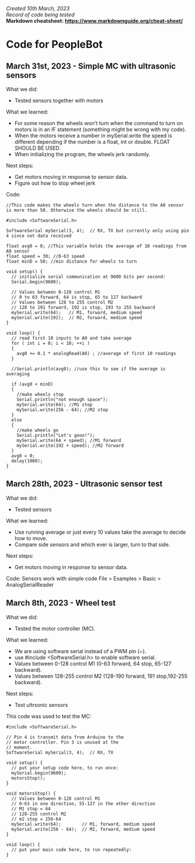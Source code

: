 *Created 10th March, 2023*  
*Record of code being tested*  
**Markdown cheatsheet: https://www.markdownguide.org/cheat-sheet/**

# Code for PeopleBot
## March 31st, 2023 - Simple MC with ultrasonic sensors
What we did:  
- Tested sensors together with motors

What we learned:  
- For some reason the wheels won't turn when the command to turn on motors is in an IF statement (something might be wrong with my code).
- When the motors receive a number in mySerial.write the speed is different depending if the number is a float, int or double. FLOAT SHOULD BE USED.
- When initializing the program, the wheels jerk randomly.

Next steps:
- Get motors moving in response to sensor data.
- Figure out how to stop wheel jerk

Code:
````
//This code makes the wheels turn when the distance to the A0 sensor is more than 50. Otherwise the wheels should be still.

#include <SoftwareSerial.h>

SoftwareSerial mySerial(3, 4);  // RX, TX but currently only using pin 4 since not data received

float avg0 = 0; //This variable holds the average of 10 readings from A0 sensor
float speed = 30; //0-63 speed 
float minD = 50; //min distance for wheels to turn

void setup() {
  // initialize serial communication at 9600 bits per second:
  Serial.begin(9600);

  // Values between 0-128 control M1
  // 0 to 63 forward, 64 is stop, 65 to 127 backward
  // Values between 128 to 255 control M2 
  // 128 to 191 forward, 192 is stop, 193 to 255 backward
  mySerial.write(64);   // M1, forward, medium speed
  mySerial.write(192);  // M2, forward, medium speed
}

void loop() {
  // read first 10 inputs to A0 and take average
  for ( int i = 0; i < 10; ++i ) 
  { 
    avg0 += 0.1 * analogRead(A0) ; //average of first 10 readings
  }
  
  //Serial.println(avg0); //use this to see if the average is averaging

  if (avg0 < minD) 
  {
    //make wheels stop
    Serial.println("not enough space");
    mySerial.write(64); //M1 stop
    mySerial.write(256 - 64); //M2 stop
  }
  else 
  { 
    //make wheels go
    Serial.println("Let's gooo!");
    mySerial.write(64 + speed); //M1 forward
    mySerial.write(192 + speed); //M2 forward
  }
  avg0 = 0;
  delay(1000);
}

````


## March 28th, 2023 - Ultrasonic sensor test
What we did:  
- Tested sensors

What we learned:  
- Use running average or just every 10 values take the average to decide how to move.
- Compare side sensors and which ever is larger, turn to that side.

Next steps:
- Get motors moving in response to sensor data.

Code:
Sensors work with simple code File > Examples > Basic > AnalogSerialReader

## March 8th, 2023  - Wheel test  
What we did:  
- Tested the motor controller (MC).

What we learned:  
- We are using software serial instead of a PWM pin (~).  
- use #include <SoftwareSerial.h> to enable software serial.  
- Values between 0-128 control M1 (0-63 forward, 64 stop, 65-127 backward).  
- Values between 128-255 control M2 (128-190 forward, 191 stop,192-255 backward).  

Next steps:
- Test ultrsonic sensors  

This code was used to test the MC:  
````
#include <SoftwareSerial.h>

// Pin 4 is transmit data from Arduino to the
// motor controller. Pin 3 is unused at the
// moment.
SoftwareSerial mySerial(3, 4);  // RX, TX

void setup() {
  // put your setup code here, to run once:
  mySerial.begin(9600);
  motorsStop();
}

void motorsStop() {
  // Values between 0-128 control M1
  // 0-63 in one direction, 55-127 in the other direction
  // M1 stop = 64
  // 128-255 control M2
  // m2 stop = 256-64
  mySerial.write(64);        // M1, forward, medium speed
  mySerial.write(256 - 64);  // M2, forward, medium speed
}

void loop() {
  // put your main code here, to run repeatedly:
}   
````

